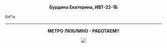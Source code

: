 <p align="center"> <b>Бурдина Екатерина, ИВТ-22-1Б</b></p>
бл*н
<hr>
<p align="center"><b>МЕТРО ЛЮБЛИНО - РАБОТАЕМ!!</b><a href="https://imgbb.com/"></p>

<p align="center"><img src="https://i.ibb.co/BLmZyz6/06de95213b7b29b41b59527adeafeb12.jpg"></p>
